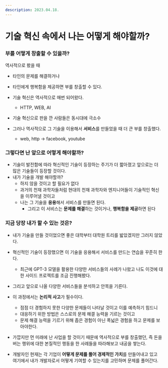 ```yaml
---
description: 2023.04.18.
---
```


# 기술 혁신 속에서 나는 어떻게 해야할까?

### 부를 어떻게 창출할 수 있을까?

역사적으로 봤을 때

* 타인의 문제를 해결하거나
* 타인에게 행복함을 제공하면 부를 창출할 수 있다.



* 기술 혁신은 역사적으로 매번 되어왔다.
  * HTTP, WEB, AI
* 기술 혁신으로 판을 깐 사람들은 동시대에 극소수
* 그러나 역사적으로 그 기술을 이용해서 **서비스**를 만들었을 때 더 큰 부를 창출했다.
  * web, http -> facebook, youtube



### 그렇다면 난 앞으로 어떻게 해야할까?

* 기술이 발전함에 따라 혁신적인 기술이 등장하는 주기가 더 짧아졌고 앞으로는 더 많은 기술들이 등장할 것이다.
* 내가 기술을 개발 해야할까?
  * 하지 않을 것이고 할 필요가 없다
  * 과거의 천재 과학자들처럼 현대의 천재 과학자와 엔지니어들이 기술적인 혁신을 이루어낼 것이고
  * 나는 그 기술을 **응용**해서 서비스를 만들면 된다.
    * 그리고 이 서비스는 **문제를 해결**하는 것이거나, **행복함을 제공**하면 된다



### 지금 당장 내가 할 수 있는 것은?

* 내가 기술을 만들 것이었으면 좋은 대학부터 대학원 트리를 밟았겠지만 그러지 않았다.
* 혁신적인 기술이 등장했으면 이 기술을 응용해서 서비스를 만드는 연습을 꾸준히 한다.
  * 최근에 GPT-3 모델을 활용한 다양한 서비스들의 사례가 나왔고 나도 이것에 대한 사이드 프로젝트를 조금 진행해봤다.
* 그리고 앞으로 나올 다양한 서비스들을 분석하고 안목을 기른다.
* 이 과정에서는 **논리적 사고**가 필수이다.
  * 점점 더 경험하지 못한 다양한 문제들이 나타날 것이고 이를 예측하기 힘드니
  * 대응하기 위한 방법은 스스로의 문제 해결 능력을 기르는 것이고
  * 문제 해결 능력을 기르기 위해 좁은 경험이 아닌 폭넓은 경험을 하고 문제를 보아야한다.



* 가깝지만 먼 미래에 난 사업을 할 것이기 때문에 역사적으로 부를 창출했던, 즉 돈을 버는 행위에 대한 본질적인 행동을 한 사례들을 따라해보고 내공을 쌓는다.
* 개발자인 현재는 각 기업이 **어떻게 문제를 풀어 경제적인 가치**를 만들어내고 있고\
  여기에서 내가 개발자로서 어떻게 기여할 수 있는지를 고민하며 문제를 풀어간다.



